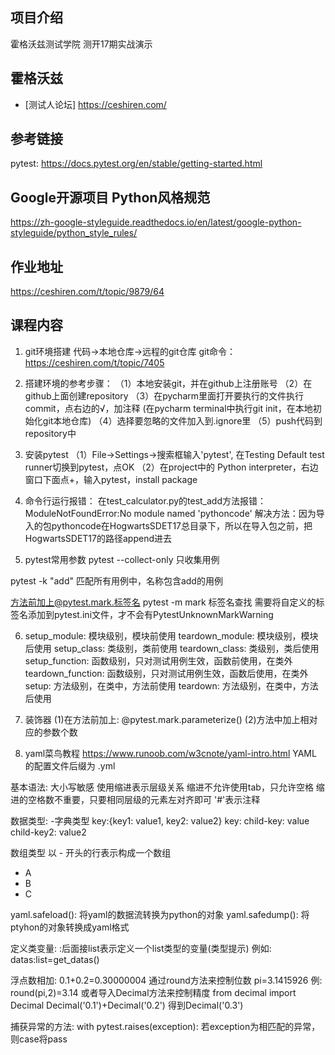 ## 项目介绍

霍格沃兹测试学院 测开17期实战演示

## 霍格沃兹

- [测试人论坛] https://ceshiren.com/

## 参考链接

pytest: https://docs.pytest.org/en/stable/getting-started.html

## Google开源项目 Python风格规范

https://zh-google-styleguide.readthedocs.io/en/latest/google-python-styleguide/python_style_rules/

## 作业地址
https://ceshiren.com/t/topic/9879/64

## 课程内容

1. git环境搭建 代码->本地仓库->远程的git仓库 git命令：https://ceshiren.com/t/topic/7405

2. 搭建环境的参考步骤： （1）本地安装git，并在github上注册账号 （2）在github上面创建repository （3）在pycharm里面打开要执行的文件执行commit，点右边的√，加注释 (在pycharm
   terminal中执行git init，在本地初始化git本地仓库)
   （4）选择要忽略的文件加入到.ignore里 （5）push代码到repository中

3. 安装pytest （1）File->Settings->搜索框输入'pytest', 在Testing Default test runner切换到pytest，点OK （2）在project中的 Python
   interpreter，右边窗口下面点+，输入pytest，install package

4. 命令行运行报错： 在test_calculator.py的test_add方法报错：ModuleNotFoundError:No module named 'pythoncode'
   解决方法：因为导入的包pythoncode在HogwartsSDET17总目录下，所以在导入包之前，把HogwartsSDET17的路径append进去

5. pytest常用参数 pytest --collect-only 只收集用例

pytest -k "add" 匹配所有用例中，名称包含add的用例

方法前加上@pytest.mark.标签名 pytest -m mark 标签名查找 需要将自定义的标签名添加到pytest.ini文件，才不会有PytestUnknownMarkWarning

6. setup_module: 模块级别，模块前使用 teardown_module: 模块级别，模块后使用 setup_class: 类级别，类前使用 teardown_class: 类级别，类后使用 setup_function:
   函数级别，只对测试用例生效，函数前使用，在类外 teardown_function: 函数级别，只对测试用例生效，函数后使用，在类外 setup: 方法级别，在类中，方法前使用 teardown: 方法级别，在类中，方法后使用

7. 装饰器
   (1)在方法前加上: @pytest.mark.parameterize()
   (2)方法中加上相对应的参数个数

8. yaml菜鸟教程 https://www.runoob.com/w3cnote/yaml-intro.html
   YAML 的配置文件后缀为 .yml

基本语法:
大小写敏感 使用缩进表示层级关系 缩进不允许使用tab，只允许空格 缩进的空格数不重要，只要相同层级的元素左对齐即可
'#'表示注释

数据类型:
-字典类型 key:{key1: value1, key2: value2} key:
child-key: value child-key2: value2

数组类型 以 - 开头的行表示构成一个数组

- A
- B
- C

yaml.safeload(): 将yaml的数据流转换为python的对象 yaml.safedump(): 将ptyhon的对象转换成yaml格式

定义类变量:
:后面接list表示定义一个list类型的变量(类型提示)
例如: datas:list=get_datas()

浮点数相加:
0.1+0.2=0.30000004 通过round方法来控制位数 pi=3.1415926 例: round(pi,2)=3.14 或者导入Decimal方法来控制精度 from decimal import Decimal
Decimal('0.1')+Decimal('0.2')
得到Decimal('0.3')

捕获异常的方法:
with pytest.raises(exception):
若exception为相匹配的异常，则case将pass